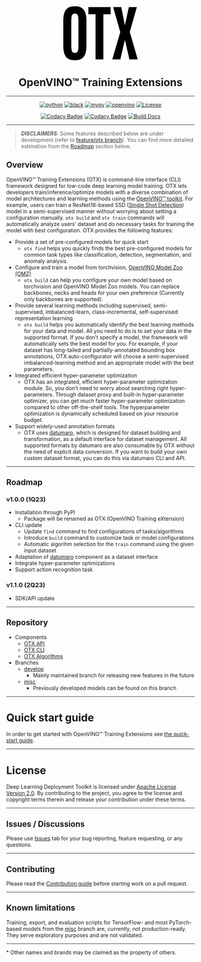 <div align="center">

<img src="docs/source/_static/logos/otx-logo-black.png" width="200px">

# OpenVINO™ Training Extensions

---

[![python](https://img.shields.io/badge/python-3.8%2B-green)]()
[![black](https://img.shields.io/badge/code%20style-black-000000.svg)]()
[![mypy](https://img.shields.io/badge/%20type_checker-mypy-%231674b1?style=flat)]()
[![openvino](https://img.shields.io/badge/openvino-2021.4-purple)]()
[![License](https://img.shields.io/badge/License-Apache%202.0-blue.svg)](https://opensource.org/licenses/Apache-2.0)

[![Codacy Badge](https://app.codacy.com/project/badge/Grade/34245035749b4c4fa59a8dfe277133c2)](https://www.codacy.com/gh/openvinotoolkit/training_extensions/dashboard?utm_source=github.com&utm_medium=referral&utm_content=openvinotoolkit/training_extensions&utm_campaign=Badge_Grade)
[![Codacy Badge](https://app.codacy.com/project/badge/Coverage/34245035749b4c4fa59a8dfe277133c2)](https://www.codacy.com/gh/openvinotoolkit/training_extensions/dashboard?utm_source=github.com&utm_medium=referral&utm_content=openvinotoolkit/training_extensions&utm_campaign=Badge_Coverage)
[![Build Docs](https://github.com/openvinotoolkit/training_extensions/actions/workflows/docs.yml/badge.svg)](https://github.com/openvinotoolkit/training_extensions/actions/workflows/docs.yml)

---

</div>

> **_DISCLAIMERS_**: Some features described below are under development (refer to [feature/otx branch](https://github.com/openvinotoolkit/training_extensions/tree/feature/otx)). You can find more detailed estimation from the [Roadmap](#roadmap) section below.

## Overview

OpenVINO™ Training Extensions (OTX) is command-line interface (CLI) framework designed for low-code deep learning model training. OTX lets developers train/inference/optimize models with a diverse combination of model architectures and learning methods using the [OpenVINO™
toolkit](https://software.intel.com/en-us/openvino-toolkit). For example, users can train a ResNet18-based SSD ([Single Shot Detection](https://arxiv.org/abs/1512.02325)) model in a semi-supervised manner without worrying about setting a configuration manually. `otx build` and `otx train` commands will automatically analyze users' dataset and do necessary tasks for training the model with best configuration. OTX provides the following features:

- Provide a set of pre-configured models for quick start
  - `otx find` helps you quickly finds the best pre-configured models for common task types like classification, detection, segmentation, and anomaly analysis.
- Configure and train a model from torchvision, [OpenVINO Model Zoo (OMZ)](https://github.com/openvinotoolkit/open_model_zoo)
  - `otx build` can help you configure your own model based on torchvision and OpenVINO Model Zoo models. You can replace backbones, necks and heads for your own preference (Currently only backbones are supported).
- Provide several learning methods including supervised, semi-supervised, imbalanced-learn, class-incremental, self-supervised representation learning
  - `otx build` helps you automatically identify the best learning methods for your data and model. All you need to do is to set your data in the supported format. If you don't specify a model, the framework will automatically sets the best model for you. For example, if your dataset has long-tailed and partially-annotated bounding box annotations, OTX auto-configurator will choose a semi-supervised imbalanced-learning method and an appropriate model with the best parameters.
- Integrated efficient hyper-parameter optimization
  - OTX has an integrated, efficient hyper-parameter optimization module. So, you don't need to worry about searching right hyper-parameters. Through dataset proxy and built-in hyper-parameter optimizer, you can get much faster hyper-parameter optimization compared to other off-the-shelf tools. The hyperparameter optimization is dynamically scheduled based on your resource budget.
- Support widely-used annotation formats
  - OTX uses [datumaro](https://github.com/openvinotoolkit/datumaro), which is designed for dataset building and transformation, as a default interface for dataset management. All supported formats by datumaro are also consumable by OTX without the need of explicit data conversion. If you want to build your own custom dataset format, you can do this via datumaro CLI and API.

---

## Roadmap

### v1.0.0 (1Q23)

- Installation through PyPI
  - Package will be renamed as OTX (OpenVINO Training eXtension)
- CLI update
  - Update `find` command to find configurations of tasks/algorithms
  - Introduce `build` command to customize task or model configurations
  - Automatic algorihm selection for the `train` command using the given input dataset
- Adaptation of [datumaro](https://github.com/openvinotoolkit/datumaro) component as a dataset interface
- Integrate hyper-parameter optimizations
- Support action recognition task

### v1.1.0 (2Q23)

- SDK/API update

---

## Repository

- Components
  - [OTX API](otx/api)
  - [OTX CLI](otx/cli)
  - [OTX Algorithms](otx/algorithms)
- Branches
  - [develop](https://github.com/openvinotoolkit/training_extensions/tree/develop)
    - Mainly maintained branch for releasing new features in the future
  - [misc](https://github.com/openvinotoolkit/training_extensions/tree/misc)
    - Previously developed models can be found on this branch

---

# Quick start guide

In order to get started with OpenVINO™ Training Extensions see [the quick-start guide](QUICK_START_GUIDE.md).

---

# License

Deep Learning Deployment Toolkit is licensed under [Apache License Version 2.0](LICENSE).
By contributing to the project, you agree to the license and copyright terms therein
and release your contribution under these terms.

---

## Issues / Discussions

Please use [Issues](https://github.com/openvinotoolkit/training_extensions/issues/new/choose) tab for your bug reporting, feature requesting, or any questions.

---

## Contributing

Please read the [Contribution guide](CONTRIBUTING.md) before starting work on a pull request.

---

## Known limitations

Training, export, and evaluation scripts for TensorFlow- and most PyTorch-based models from the [misc](https://github.com/openvinotoolkit/training_extensions/tree/misc) branch are, currently, not production-ready. They serve exploratory purposes and are not validated.

---

\* Other names and brands may be claimed as the property of others.
